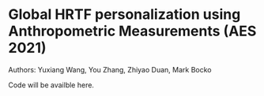 # Global HRTF personalization using Anthropometric Measurements (AES 2021)

Authors: Yuxiang Wang, You Zhang, Zhiyao Duan, Mark Bocko

Code will be availble here.